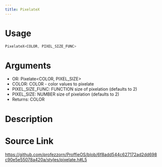 ```yaml
---
title: PixelateX
---
```


# Usage
```cpp
PixelateX<COLOR, PIXEL_SIZE_FUNC>
```

# Arguments
 * OR: Pixelate<COLOR, PIXEL_SIZE>
 * COLOR: COLOR - color values to pixelate
 * PIXEL_SIZE_FUNC: FUNCTION size of pixelation (defaults to 2)
 * PIXEL_SIZE: NUMBER size of pixelation (defaults to 2)
 * Returns: COLOR

# Description

# Source Link
https://github.com/profezzorn/ProffieOS/blob/6f8add544c627172ad2dd698c90e5e55078a420a/styles/pixelate.h#L5
